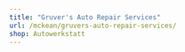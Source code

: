 ```yaml
---
title: "Gruver's Auto Repair Services"
url: /mckean/gruvers-auto-repair-services/
shop: Autowerkstatt
---
```

